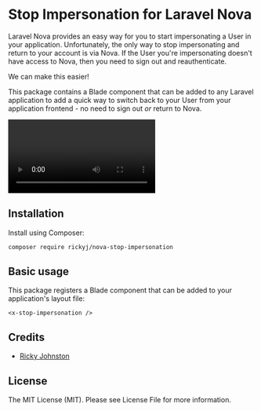 # Stop Impersonation for Laravel Nova
Laravel Nova provides an easy way for you to start impersonating a User in your application. Unfortunately, the only way to stop impersonating and return to your account is via Nova. If the User you're impersonating doesn't have access to Nova, then you need to sign out and reauthenticate.

We can make this easier!

This package contains a Blade component that can be added to any Laravel application to add a quick way to switch back to your User from your application frontend - no need to sign out _or_ return to Nova.

![Package in action](./demo/nova-stop-impersonation.mp4)

## Installation

Install using Composer:

```bash
composer require rickyj/nova-stop-impersonation
```

## Basic usage

This package registers a Blade component that can be added to your application's layout file:

```blade
<x-stop-impersonation />
```

## Credits

* [Ricky Johnston](https://www.github.com/rickyjohnston)

## License
The MIT License (MIT). Please see License File for more information.
